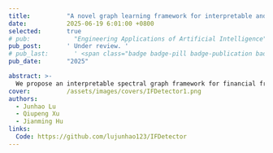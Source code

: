 ```yaml
---
title:          "A novel graph learning framework for interpretable and imbalance financial fraud detection"
date:           2025-06-19 6:01:00 +0800
selected:       true
# pub:            "Engineering Applications of Artificial Intelligence"
pub_post:       ' Under review. '
# pub_last:       ' <span class="badge badge-pill badge-publication badge-success">Q1</span>'
pub_date:       "2025"

abstract: >-
  We propose an interpretable spectral graph framework for financial fraud detection that tackles imbalance and adversarial challenges, achieving superior accuracy and robustness on benchmark datasets.
cover:          /assets/images/covers/IFDetector1.png
authors:
  - Junhao Lu
  - Qiupeng Xu
  - Jianming Hu
links:
  Code: https://github.com/lujunhao123/IFDetector
---
```




